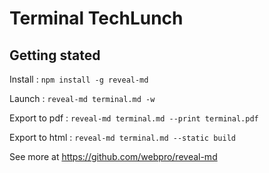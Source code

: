 # Terminal TechLunch

## Getting stated

Install :
`npm install -g reveal-md`

Launch :
`reveal-md terminal.md -w`

Export to pdf :
`reveal-md terminal.md --print terminal.pdf`

Export to html :
`reveal-md terminal.md --static build`

See more at https://github.com/webpro/reveal-md